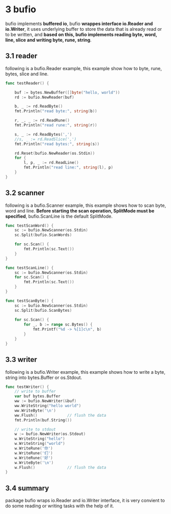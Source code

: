 # 3 bufio

bufio implements **buffered io**, bufio **wrappes interface io.Reader and io.Writer**, it uses underlying buffer to store the data that is already read or to be written, and **based on this, bufio implements reading byte, word, line, slice and writing byte, rune, string**.

## 3.1 reader

following is a bufio.Reader example, this example show how to byte, rune, bytes, slice and line.

```go
func testReader() {

	buf := bytes.NewBuffer([]byte("hello, world"))
	rd := bufio.NewReader(buf)

	b, _ := rd.ReadByte()
	fmt.Println("read byte:", string(b))

	r, _, _ := rd.ReadRune()
	fmt.Println("read rune:", string(r))

	s, _ := rd.ReadBytes(',')
	//s, _ := rd.ReadSlice(',')
	fmt.Println("read bytes:", string(s))

	rd.Reset(bufio.NewReader(os.Stdin))
	for {
		l, p, _ := rd.ReadLine()
		fmt.Println("read line:", string(l), p)
	}
}
```

## 3.2 scanner

following is a bufio.Scanner example, this example shows how to scan byte, word and line. **Before starting the scan operation, SplitMode must be specified**, bufio.ScanLine is the default SplitMode.

```go
func testScanWord() {
	sc := bufio.NewScanner(os.Stdin)
	sc.Split(bufio.ScanWords)

	for sc.Scan() {
		fmt.Println(sc.Text())
	}
}

func testScanLine() {
	sc := bufio.NewScanner(os.Stdin)
	for sc.Scan() {
		fmt.Println(sc.Text())
	}
}

func testScanByte() {
	sc := bufio.NewScanner(os.Stdin)
	sc.Split(bufio.ScanBytes)
	
	for sc.Scan() {
		for _, b := range sc.Bytes() {
			fmt.Printf("%d -> %[1]c\n", b)
		}
	}
}
```

## 3.3 writer

following is a bufio.Writer example, this example shows how to write a byte, string into bytes.Buffer or os.Stdout.

```go
func testWriter() {
	// write to buffer
	var buf bytes.Buffer
	ww := bufio.NewWriter(&buf)
	ww.WriteString("hello world")
	ww.WriteByte('\n')
	ww.Flush()             // flush the data
	fmt.Println(buf.String())

	// write to stdout
	w := bufio.NewWriter(os.Stdout)
	w.WriteString("hello")
	w.WriteString("world")
	w.WriteRune('你')
	w.WriteRune('们')
	w.WriteRune('好')
	w.WriteByte('\n')
	w.Flush()              // flush the data
}
```

## 3.4 summary

package bufio wraps io.Reader and io.Writer interface, it is very convient to do some reading or writing tasks with the help of it.




